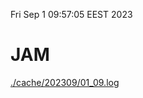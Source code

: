 Fri Sep  1 09:57:05 EEST 2023
# JAM
<a href='./cache/202309/01_09.log'>./cache/202309/01_09.log</a>
